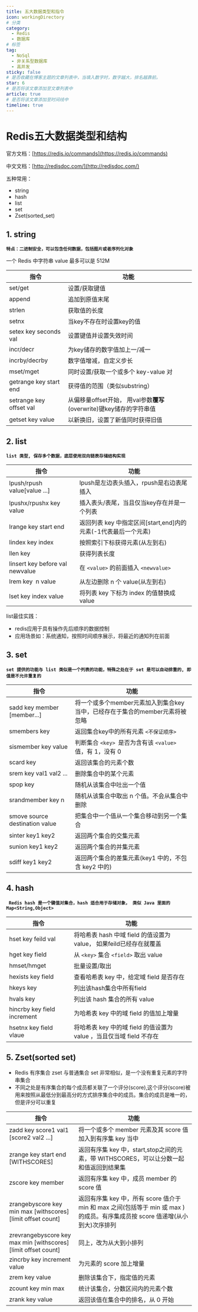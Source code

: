 ```yaml
---
title: 五大数据类型和指令
icon: workingDirectory
# 分类
category:
  - Redis
  - 数据库
# 标签
tag:
  - NoSql
  - 非关系型数据库
  - 高并发
sticky: false
# 是否收藏在博客主题的文章列表中，当填入数字时，数字越大，排名越靠前。
star: 6
# 是否将该文章添加至文章列表中
article: true
# 是否将该文章添加至时间线中
timeline: true
---
```

# Redis五大数据类型和结构

官方文档：[https://redis.io/commands](https://redis.io/commands)

中文文档：[http://redisdoc.com/](http://redisdoc.com/)

五种常用：

- string
- hash
- list
- set
- Zset(sorted_set)

## 1. string

**`特点：二进制安全，可以包含任何数据，包括图片或者序列化对象`**

一个 Redis 中字符串 value 最多可以是 512M

| 指令                    | 功能                                                                       |
| ----------------------- | -------------------------------------------------------------------------- |
| set/get                 | 设置/获取键值                                                              |
| append                  | 追加到原值末尾                                                             |
| strlen                  | 获取值的长度                                                               |
| setnx                   | 当key不存在时设置key的值                                                   |
| setex key seconds val   | 设置键值并设置失效时间                                                     |
| incr/decr               | 为key储存的数字值加上一/减一                                               |
| incrby/decrby           | 数字值增减，自定义步长                                                     |
| mset/mget               | 同时设置/获取一个或多个 key-value 对                                       |
| getrange key start end  | 获得值的范围（类似substring）                                              |
| setrange key offset val | 从偏移量offset开始， 用val参数**覆写**(overwrite)键key储存的字符串值 |
| getset key value        | 以新换旧，设置了新值同时获得旧值                                           |

## 2. list

**`list 类型, 保存多个数据，底层使用双向链表存储结构实现`**

| 指令                            | 功能                                                           |
| ------------------------------- | -------------------------------------------------------------- |
| lpush/rpush value[value ...]    | lpush是左边表头插入，rpush是右边表尾插入                       |
| lpushx/rpushx key value         | 插入表头/表尾，当且仅当key存在并是一个列表                     |
| lrange key start end            | 返回列表 key 中指定区间[start,end]内的元素(-1代表最后一个元素) |
| lindex key index                | 按照索引下标获得元素(从左到右)                                 |
| llen key                        | 获得列表长度                                                   |
| linsert key before val newvalue | 在 `<value>` 的前面插入 `<newvalue>`                       |
| lrem key  n value              | 从左边删除 n 个 value(从左到右)                                |
| lset key index value            | 将列表 key 下标为 index 的值替换成 value                       |

list最佳实践：

- redis应用于具有操作先后顺序的数据控制
- 应用场景如：系统通知，按照时间顺序展示，将最近的通知列在前面

## 3. set

**`set 提供的功能与 list 类似是一个列表的功能，特殊之处在于 set 是可以自动排重的, 即值是不允许重复的`**

| 指令                           | 功能                                                                        |
| ------------------------------ | --------------------------------------------------------------------------- |
| sadd key member [member...]    | 将一个或多个member元素加入到集合key当中，已经存在于集合的member元素将被忽略 |
| smembers key                   | 返回集合key中的所有元素 `<不保证顺序>`                                    |
| sismember key value            | 判断集合 `<key> `是否为含有该 `<value>` 值，有 1，没有 0                |
| scard key                      | 返回该集合的元素个数                                                        |
| srem key val1 val2 ...         | 删除集合中的某个元素                                                        |
| spop key                       | 随机从该集合中吐出一个值                                                    |
| srandmember key n              | 随机从该集合中取出 n 个值。不会从集合中删除                                 |
| smove source destination value | 把集合中一个值从一个集合移动到另一个集合                                    |
| sinter key1 key2               | 返回两个集合的交集元素                                                      |
| sunion key1 key2               | 返回两个集合的并集元素                                                      |
| sdiff key1 key2                | 返回两个集合的差集元素(key1 中的，不包含 key2 中的)                         |

## 4. hash

**` Redis hash 是一个键值对集合，hash 适合用于存储对象， 类似 Java 里面的Map<String,Object>`**

| 指令                        | 功能                                                                 |
| --------------------------- | -------------------------------------------------------------------- |
| hset key feild val          | 将哈希表 hash 中域 field 的值设置为value， 如果feild已经存在就覆盖  |
| hget key field              | 从 `<key>` 集合 `<field>` 取出 value                             |
| hmset/hmget                 | 批量设置/取出                                                        |
| hexists key field           | 查看哈希表 key 中，给定域 field 是否存在                             |
| hkeys key                   | 列出该hash集合中所有field                                            |
| hvals key                   | 列出该 hash 集合的所有 value                                         |
| hincrby key field increment | 为哈希表 key 中的域 field 的值加上增量                               |
| hsetnx key field vlaue      | 将哈希表 key 中的域 field 的值设置为 value ，当且仅当域 field 不存在 |

## 5. Zset(sorted set)

- Redis 有序集合 zset 与普通集合 set 非常相似，是一个没有重复元素的字符串集合
- 不同之处是有序集合的每个成员都关联了一个评分(score),这个评分(score)被用来按照从最低分到最高分的方式排序集合中的成员。集合的成员是唯一的，但是评分可以重复

| 指令                                                                | 功能                                                                                                                         |
| ------------------------------------------------------------------- | ---------------------------------------------------------------------------------------------------------------------------- |
| zadd key score1 val1 [score2 val2 ...]                              | 将一个或多个 member 元素及其 score 值加入到有序集 key 当中                                                                   |
| zrange key start end [WITHSCORES]                                   | 返回有序集 key 中，start,stop之间的元素，带 WITHSCORES，可以让分数一起和值返回到结果集                                       |
| zscore key member                                                   | 返回有序集 key 中，成员 member 的 score 值                                                                                   |
| zrangebyscore key<br /> min max [withscores] [limit offset count]   | 返回有序集 key 中，所有 score 值介于min 和 max 之间(包括等于 min 或 max )的成员。有序集成员按 score 值递增(从小到大)次序排列 |
| zrevrangebyscore key<br />max min [withscores] [limit offset count] | 同上，改为从大到小排列                                                                                                       |
| zincrby key increment value                                         | 为元素的 score 加上增量                                                                                                      |
| zrem key value                                                      | 删除该集合下，指定值的元素                                                                                                   |
| zcount key min max                                                  | 统计该集合，分数区间内的元素个数                                                                                             |
| zrank key value                                                     | 返回该值在集合中的排名，从 0 开始                                                                                            |
